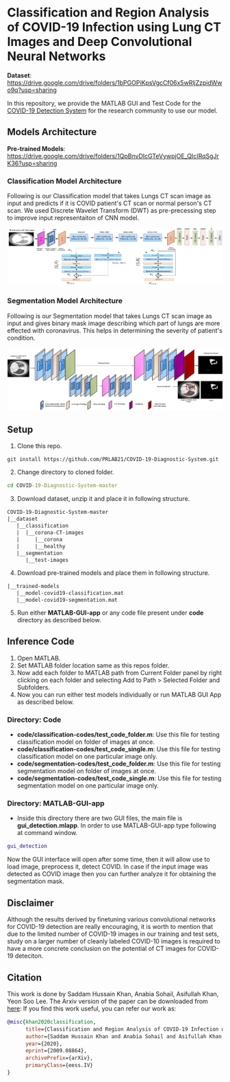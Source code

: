 # Classification and Region Analysis of COVID-19 Infection using Lung CT Images and Deep Convolutional Neural Networks

**Dataset**: <https://drive.google.com/drive/folders/1bPGOPiKpsVgcCf06x5wRljZzpidWwo9q?usp=sharing>

In this repository, we provide the MATLAB GUI and Test Code for the [COVID-19 Detection System](https://arxiv.org/abs/2009.08864) for the research community to use our model.

## Models Architecture

**Pre-trained Models**: <https://drive.google.com/drive/folders/1QpBnvDIcGTeVywpjOE_QIcIRqSgJrK36?usp=sharing>

### Classification Model Architecture

Following is our Classification model that takes Lungs CT scan image as input and predicts if it is COVID patient's CT scan or normal person's CT scan. We used Discrete Wavelet Transform (DWT) as pre-precessing step to improve input representaiton of CNN model.

![Classification Model Architecture](https://github.com/PRLAB21/COVID-19-Diagnostic-System/blob/main/COV-CTNet%20Classification%20Architecture.jpg "Classification Model Architecture")

### Segmentation Model Architecture

Following is our Segmentation model that takes Lungs CT scan image as input and gives binary mask image describing which part of lungs are more effected with coronavirus. This helps in determining the severity of patient's condition.

![Segmentation Model Architecture](https://github.com/PRLAB21/COVID-19-Diagnostic-System/blob/main/COV-RASeg%20Segmentation%20Architecture.jpg "Segmentation Model Architecture")

## Setup

1. Clone this repo.

```git bash
git install https://github.com/PRLAB21/COVID-19-Diagnostic-System.git
```

2. Change directory to cloned folder.

```cmd
cd COVID-19-Diagnostic-System-master
```

3. Download dataset, unzip it and place it in following structure.

```text
COVID-19-Diagnostic-System-master
|__dataset
   |__classification
   |  |__corona-CT-images
   |     |__corona
   |     |__healthy
   |__segmentation
      |__test-images
```

4. Download pre-trained models and place them in following structure.

```text
|__trained-models
   |__model-covid19-classification.mat
   |__model-covid19-segmentation.mat
```

5. Run either **MATLAB-GUI-app** or any code file present under **code** directory as described below.

## Inference Code

1. Open MATLAB.
2. Set MATLAB folder location same as this repos folder.
3. Now add each folder to MATLAB path from Current Folder panel by right clicking on each folder and selecting Add to Path > Selected Folder and Subfolders.
4. Now you can run either test models individually or run MATLAB GUI App as described below.

### Directory: Code

-   **code/classification-codes/test_code_folder.m**: Use this file for testing classification model on folder of images at once.
-   **code/classification-codes/test_code_single.m**: Use this file for testing classification model on one particular image only.
-   **code/segmentation-codes/test_code_folder.m**: Use this file for testing segmentation model on folder of images at once.
-   **code/segmentation-codes/test_code_single.m**: Use this file for testing segmentation model on one particular image only.

### Directory: MATLAB-GUI-app

-   Inside this directory there are two GUI files, the main file is **gui_detection.mlapp**. In order to use MATLAB-GUI-app type following at command window.

```MATLAB
gui_detection
```

Now the GUI interface will open after some time, then it will allow use to load image, preprocess it, detect COVID. In case if the input image was detected as COVID image then you can further analyze it for obtaining the segmentation mask.

## Disclaimer

Although the results derived by finetuning various convolutional networks for COVID-19 detection are really encouraging, it is worth to mention that due to the limited number of COVID-19 images in our training and test sets, study on a larger number of cleanly labeled COVID-10 images is required to have a more concrete conclusion on the potential of CT images for COVID-19 deteciton.

## Citation

This work is done by Saddam Hussain Khan, Anabia Sohail, Asifullah Khan, Yeon Soo Lee. The Arxiv version of the paper can be downloaded from [here](https://arxiv.org/abs/2009.08864):
If you find this work useful, you can refer our work as:

```Bibtex formatted citation
@misc{khan2020classification,
      title={Classification and Region Analysis of COVID-19 Infection using Lung CT Images and Deep Convolutional Neural Networks},
      author={Saddam Hussain Khan and Anabia Sohail and Asifullah Khan and Yeon Soo Lee},
      year={2020},
      eprint={2009.08864},
      archivePrefix={arXiv},
      primaryClass={eess.IV}
}
```
